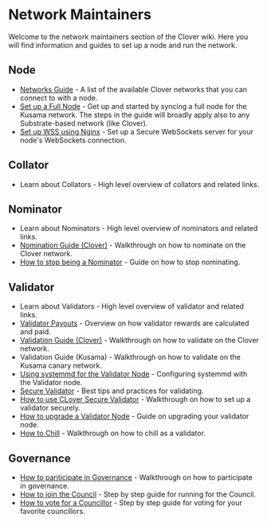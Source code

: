 # Network Maintainers

Welcome to the network maintainers section of the Clover wiki. Here you will find information and guides to set up a node and run the network.

## Node

* [Networks Guide](https://app.gitbook.com/@clover-network/s/portal/~/drafts/-MRTUAKNnSpv6t1L-a0H/maintain/nodes-and-dapps/networks/@drafts) - A list of the available Clover networks that you can connect to with a node.
* [Set up a Full Node](https://app.gitbook.com/@clover-network/s/portal/~/drafts/-MRTY_VoDtkqKoz1BxW3/maintain/nodes-and-dapps/set-up-a-full-node/@drafts) - Get up and started by syncing a full node for the Kusama network. The steps in the guide will broadly apply also to any Substrate-based network \(like Clover\).
* [Set up WSS using Nginx](https://app.gitbook.com/@clover-network/s/portal/~/drafts/-MRTY_VoDtkqKoz1BxW3/maintain/nodes-and-dapps/set-up-secure-websocket-for-remote-connections/@drafts) - Set up a Secure WebSockets server for your node's WebSockets connection.

## Collator

* Learn about Collators - High level overview of collators and related links.

## Nominator

* Learn about Nominators - High level overview of nominators and related links.
* [Nomination Guide \(Clover\)](https://app.gitbook.com/@clover-network/s/portal/~/drafts/-MRTY_VoDtkqKoz1BxW3/maintain/nominator-guides/how-to-nominate-on-clover/@drafts) - Walkthrough on how to nominate on the Clover network.
* [How to stop being a Nominator](https://app.gitbook.com/@clover-network/s/portal/~/drafts/-MRTY_VoDtkqKoz1BxW3/maintain/nominator-guides/unbonding-and-rebonding/@drafts) - Guide on how to stop nominating.

## Validator

* Learn about Validators - High level overview of validator and related links.
* [Validator Payouts](https://app.gitbook.com/@clover-network/s/portal/~/drafts/-MRTY_VoDtkqKoz1BxW3/maintain/validator-guides/validator-payout-overview/@drafts) - Overview on how validator rewards are calculated and paid.
* [Validation Guide \(Clover\)](https://wiki.polkadot.network/docs/en/maintain-guides-how-to-validate-polkadot) - Walkthrough on how to validate on the Clover network.
* Validation Guide \(Kusama\) - Walkthrough on how to validate on the Kusama canary network.
* [Using systemmd for the Validator Node](https://wiki.polkadot.network/docs/en/maintain-guides-how-to-systemd) - Configuring systemmd with the Validator node.
* [Secure Validator](https://wiki.polkadot.network/docs/en/maintain-guides-secure-validator) - Best tips and practices for validating.
* [How to use CLover Secure Validator](https://wiki.polkadot.network/docs/en/maintain-guides-how-to-use-polkadot-secure-validator) - Walkthrough on how to set up a validator securely.
* [How to upgrade a Validator Node](https://wiki.polkadot.network/docs/en/maintain-guides-how-to-upgrade) - Guide on upgrading your validator node.
* [How to Chill](https://wiki.polkadot.network/docs/en/maintain-guides-how-to-chill) - Walkthrough on how to chill as a validator.

## Governance

* [How to pariticipate in Governance](https://wiki.polkadot.network/docs/en/maintain-guides-democracy) - Walkthrough on how to participate in governance.
* [How to join the Council](https://wiki.polkadot.network/docs/en/maintain-guides-how-to-join-council) - Step by step guide for running for the Council.
* [How to vote for a Councillor](https://wiki.polkadot.network/docs/en/maintain-guides-how-to-vote-councillor) - Step by step guide for voting for your favorite councillors.

